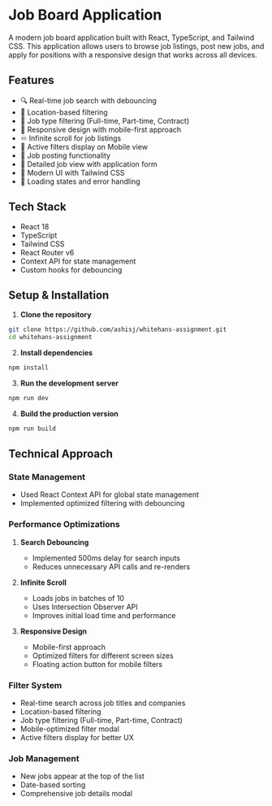 # Job Board Application

A modern job board application built with React, TypeScript, and Tailwind CSS. This application allows users to browse job listings, post new jobs, and apply for positions with a responsive design that works across all devices.

## Features

- 🔍 Real-time job search with debouncing
- 📍 Location-based filtering
- 💼 Job type filtering (Full-time, Part-time, Contract)
- 📱 Responsive design with mobile-first approach
- ♾️ Infinite scroll for job listings
- 🎯 Active filters display on Mobile  view
- 📝 Job posting functionality
- 📄 Detailed job view with application form
- 🎨 Modern UI with Tailwind CSS
- 🔄 Loading states and error handling

## Tech Stack

- React 18
- TypeScript
- Tailwind CSS
- React Router v6
- Context API for state management
- Custom hooks for debouncing


## Setup & Installation

1. **Clone the repository**

```bash
git clone https://github.com/ashisj/whitehans-assignment.git
cd whitehans-assignment
```

2. **Install dependencies**

```bash
npm install
```

3. **Run the development server** 

```bash
npm run dev
```

4. **Build the production version**

```bash
npm run build
```


## Technical Approach

### State Management
- Used React Context API for global state management
- Implemented optimized filtering with debouncing

### Performance Optimizations
1. **Search Debouncing**
   - Implemented 500ms delay for search inputs
   - Reduces unnecessary API calls and re-renders

2. **Infinite Scroll**
   - Loads jobs in batches of 10
   - Uses Intersection Observer API
   - Improves initial load time and performance

3. **Responsive Design**
   - Mobile-first approach
   - Optimized filters for different screen sizes
   - Floating action button for mobile filters

### Filter System
- Real-time search across job titles and companies
- Location-based filtering
- Job type filtering (Full-time, Part-time, Contract)
- Mobile-optimized filter modal
- Active filters display for better UX

### Job Management
- New jobs appear at the top of the list
- Date-based sorting
- Comprehensive job details modal


